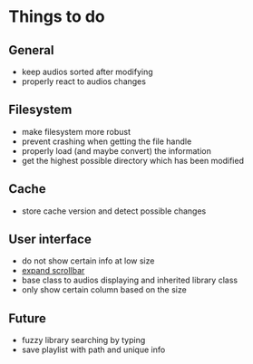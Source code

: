 # Things to do
  
## General
- keep audios sorted after modifying
- properly react to audios changes

## Filesystem
- make filesystem more robust
- prevent crashing when getting the file handle
- properly load (and maybe convert) the information
- get the highest possible directory which has been modified

## Cache
- store cache version and detect possible changes
  
## User interface
- do not show certain info at low size
- [expand scrollbar](https://stackoverflow.com/a/23677355/7057528)
- base class to audios displaying and inherited library class
- only show certain column based on the size

## Future
- fuzzy library searching by typing
- save playlist with path and unique info